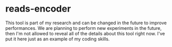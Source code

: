 # reads-encoder

This tool is part of my research and can be changed in the future to improve performances.
We are planning to perform new experiments in the future, then I'm not allowed to reveal all of the details about this tool right now.
I've put it here just as an example of my coding skills.

